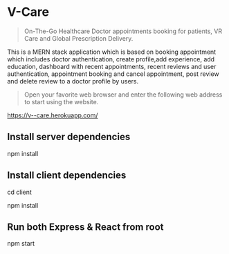 # V-Care
> On-The-Go Healthcare Doctor appointments booking for patients, VR Care and Global Prescription Delivery.


This is a MERN stack application which is based on booking appointment which includes doctor authentication, create profile,add experience, add education, dashboard with recent appointments, recent reviews and user authentication, appointment booking and cancel appointment, post review and delete review to a doctor profile by users.

>Open your favorite web browser and enter the following web address to start using the website.

https://v--care.herokuapp.com/


## Install server dependencies
npm install

## Install client dependencies
cd client

npm install

## Run both Express & React from root
npm start



